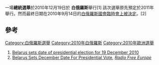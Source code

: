 一場**總統選舉**於2010年12月19日於 **白俄羅斯**舉行\[1\]
該次選舉原先預定於2011年舉行。然而最終日期在2010年9月14日的[白俄羅斯國會臨時會上被決定](https://zh.wikipedia.org/wiki/白俄羅斯國會 "wikilink")。\[2\]

## 參考

[Category:白俄羅斯選舉](https://zh.wikipedia.org/wiki/Category:白俄羅斯選舉 "wikilink")
[Category:2010年白俄羅斯](https://zh.wikipedia.org/wiki/Category:2010年白俄羅斯 "wikilink")
[Category:2010年歐洲選舉](https://zh.wikipedia.org/wiki/Category:2010年歐洲選舉 "wikilink")

1.  [Belarus sets date of presidential election for 19
    December 2010](http://news.belta.by/en/main_news?id=580390)
2.  [Belarus Sets December Date For Presidential
    Vote](http://www.rferl.org/content/Belarus_Sets_Presidential_Election_For_December_19/2157182.html),
    *[Radio Free
    Europe](https://zh.wikipedia.org/wiki/Radio_Free_Europe "wikilink")*